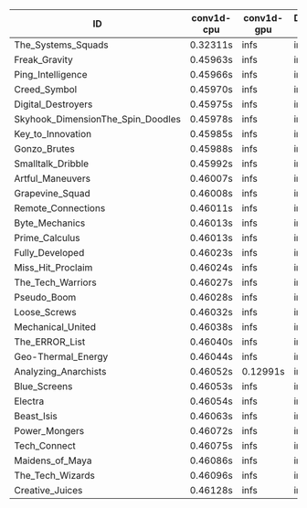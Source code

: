 |ID|conv1d-cpu|conv1d-gpu|DWSPConv2D-gpu|gemm-gpu|avg|
|-|-|-|-|-|-|
|The_Systems_Squads|0.32311s|infs|infs|4.42023s|infs|
|Freak_Gravity|0.45963s|infs|infs|4.42111s|infs|
|Ping_Intelligence|0.45966s|infs|infs|4.41604s|infs|
|Creed_Symbol|0.45970s|infs|infs|4.36069s|infs|
|Digital_Destroyers|0.45975s|infs|infs|4.38241s|infs|
|Skyhook_DimensionThe_Spin_Doodles|0.45978s|infs|infs|4.41839s|infs|
|Key_to_Innovation|0.45985s|infs|infs|4.37198s|infs|
|Gonzo_Brutes|0.45988s|infs|infs|4.39554s|infs|
|Smalltalk_Dribble|0.45992s|infs|infs|4.36620s|infs|
|Artful_Maneuvers|0.46007s|infs|infs|4.40200s|infs|
|Grapevine_Squad|0.46008s|infs|infs|4.37828s|infs|
|Remote_Connections|0.46011s|infs|infs|4.42928s|infs|
|Byte_Mechanics|0.46013s|infs|infs|4.36583s|infs|
|Prime_Calculus|0.46013s|infs|infs|4.40899s|infs|
|Fully_Developed|0.46023s|infs|infs|4.42456s|infs|
|Miss_Hit_Proclaim|0.46024s|infs|infs|4.38441s|infs|
|The_Tech_Warriors|0.46027s|infs|infs|4.41306s|infs|
|Pseudo_Boom|0.46028s|infs|infs|4.41006s|infs|
|Loose_Screws|0.46032s|infs|infs|4.39462s|infs|
|Mechanical_United|0.46038s|infs|infs|4.41157s|infs|
|The_ERROR_List|0.46040s|infs|infs|4.40040s|infs|
|Geo-Thermal_Energy|0.46044s|infs|infs|4.41991s|infs|
|Analyzing_Anarchists|0.46052s|0.12991s|infs|4.41893s|infs|
|Blue_Screens|0.46053s|infs|infs|4.39414s|infs|
|Electra|0.46054s|infs|infs|4.39154s|infs|
|Beast_Isis|0.46063s|infs|infs|4.56254s|infs|
|Power_Mongers|0.46072s|infs|infs|4.41364s|infs|
|Tech_Connect|0.46075s|infs|infs|4.42820s|infs|
|Maidens_of_Maya|0.46086s|infs|infs|4.43283s|infs|
|The_Tech_Wizards|0.46096s|infs|infs|4.41072s|infs|
|Creative_Juices|0.46128s|infs|infs|4.40610s|infs|
